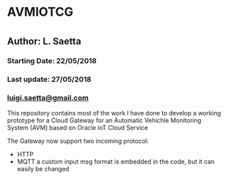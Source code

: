 # AVMIOTCG
#
## Author: L. Saetta

### Starting Date:   22/05/2018
### Last update:     27/05/2018
###                  luigi.saetta@gmail.com

This repository contains most of the work I have done to develop a working prototype for a
Cloud Gateway for an Automatic Vehichle Monitoring System (AVM)
based on Oracle IoT Cloud Service

The Gateway now support two incoming protocol:
* HTTP
* MQTT
a custom input msg format is embedded in the code, but it can easily be changed


